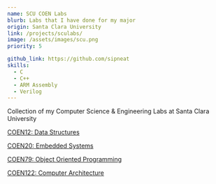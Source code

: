 ```yaml
---
name: SCU COEN Labs
blurb: Labs that I have done for my major
origin: Santa Clara University
link: /projects/sculabs/
image: /assets/images/scu.png
priority: 5

github_link: https://github.com/sipneat
skills: 
  - C
  - C++
  - ARM Assembly
  - Verilog
---
```


Collection of my Computer Science & Engineering Labs at Santa Clara University

[COEN12: Data Structures](https://github.com/sipneat)

[COEN20: Embedded Systems](https://github.com/sipneat)

[COEN79: Object Oriented Programming](https://github.com/sipneat)

[COEN122: Computer Architecture](https://github.com/sipneat)